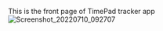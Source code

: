 This is the front page of TimePad tracker app
![Screenshot_20220710_092707](https://user-images.githubusercontent.com/71622834/178131605-1779702e-ae35-4175-b403-e78fb5ef16d7.png)
